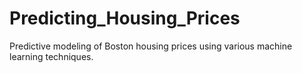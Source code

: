 # Predicting_Housing_Prices
Predictive modeling of Boston housing prices using various machine learning techniques.

